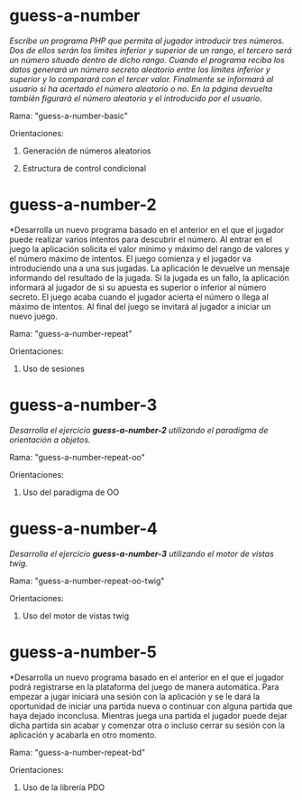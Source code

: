 # guess-a-number
*Escribe un programa PHP que permita al jugador introducir tres números. 
Dos de ellos serán los límites inferior y superior de un rango, el tercero 
será un número situado dentro de dicho rango. Cuando el programa reciba los 
datos generará un número secreto aleatorio entre los límites inferior y superior 
y lo comparará con el tercer valor. Finalmente se informará al usuario si ha acertado 
el número aleatorio o no. En la página devuelta también figurará el número aleatorio 
y el introducido por el usuario.*

Rama: "guess-a-number-basic"

Orientaciones:

1. Generación de números aleatorios

2. Estructura de control condicional

# guess-a-number-2
*Desarrolla un nuevo programa basado en el anterior en el que el jugador puede 
realizar varios intentos para descubrir el número. Al entrar en el juego la 
aplicación solicita el valor mínimo y máximo del rango de valores y el número máximo 
de intentos. El juego comienza y el jugador va introduciendo una a una sus jugadas. 
La aplicación le devuelve un mensaje informando del resultado de la jugada. Si la 
jugada es un fallo, la aplicación informará al jugador de si su apuesta es superior 
o inferior al número secreto. El juego acaba cuando el jugador acierta el número o 
llega al máximo de intentos.
Al final del juego se invitará al jugador a iniciar un nuevo juego.

Rama: "guess-a-number-repeat"

Orientaciones:

1. Uso de sesiones

# guess-a-number-3
*Desarrolla el ejercicio **guess-a-number-2** utilizando el paradigma de orientación a objetos.*

Rama: "guess-a-number-repeat-oo"

Orientaciones:

1. Uso del paradigma de OO

# guess-a-number-4
*Desarrolla el ejercicio **guess-a-number-3** utilizando el motor de vistas twig.*

Rama: "guess-a-number-repeat-oo-twig"

Orientaciones:

1. Uso del motor de vistas twig

# guess-a-number-5
*Desarrolla un nuevo programa basado en el anterior en el que el jugador podrá 
registrarse en la plataforma del juego de manera automática. Para empezar a jugar
iniciará una sesión con la aplicación y se le dará la oportunidad de iniciar una
partida nueva o continuar con alguna partida que haya dejado inconclusa.
Mientras juega una partida el jugador puede dejar dicha partida sin acabar y comenzar 
otra o incluso cerrar su sesión con la aplicación y acabarla en otro momento.

Rama: "guess-a-number-repeat-bd"

Orientaciones:

1. Uso de la librería PDO